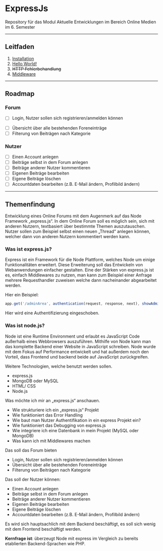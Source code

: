 # ExpressJs
 Repository für das Modul Aktuelle Entwicklungen im Bereich Online Medien im 6. Semester


---
## Leitfaden 

1. [Installation](01_Installation.md)
2. [Hello World!](02_helloWorld.md)
3. ~~HTTP Fehlerbehandlung~~
3. [Middleware](04_middleware.md)

---
## Roadmap
### Forum
- [ ] Login, Nutzer sollen sich registrieren/anmelden können
*[ ] Übersicht über alle bestehenden Foreneinträge
*[ ] Filterung von Beiträgen nach Kategorie
### Nutzer
*[ ] Einen Account anlegen
*[ ] Beiträge selbst in dem Forum anlegen
*[ ] Beiträge anderer Nutzer kommentieren
*[ ] Eigenen Beiträge bearbeiten
*[ ] Eigene Beiträge löschen
*[ ] Accountdaten bearbeiten (z.B. E-Mail ändern, Profilbild ändern)

---

## Themenfindung


Entwicklung eines Online Forums mit dem Augenmerk auf das Node Framework „express.js“.
In dem Online Forum soll es möglich sein, sich mit anderen Nutzern, textbasiert über bestimmte Themen auszutauschen. Nutzer sollen zum Beispiel selbst einen neuen „Thread“ anlegen können, welcher dann von anderen Nutzern kommentiert werden kann.

### Was ist express.js?

Express ist ein Framework für die Node Plattform, welches Node um einige Funktionalitäten erweitert. Diese Erweiterung soll das Entwickeln von Webanwendungen einfacher gestalten.
Eine der Stärken von express.js ist es, einfach Middlewares zu nutzen, man kann zum Beispiel einer Anfrage mehrere Requesthandler zuweisen welche dann nacheinander abgearbeitet werden.

Hier ein Beispiel:
```javascript
app.get('/adminArea', authentication(request, response, next), showAdminArea(request, response))
```
Hier wird eine Authentifizierung eingeschoben.

### Was ist node.js?

Node ist eine Runtime Environment und erlaubt es JavaScript Code außerhalb eines Webbrowsers auszuführen. Mithilfe von Node kann man das komplette Backend einer Website in JavaScript schreiben. Node wurde mit dem Fokus auf Performance entwickelt und hat außerdem noch den Vorteil, dass Frontend und backend beide auf JavaScript zurückgreifen.

Weitere Technologien, welche benutzt werden sollen.

- express.js
- MongoDB oder MySQL
- HTML/ CSS
- Node.js

Was möchte ich mir an „express.js“ anschauen.

- Wie strukturiere ich ein „express.js“ Projekt
- Wie funktioniert das Error Handling
- Wie baut man Nutzer Authentifikation in ein express Projekt ein?
- Wie funktioniert das Debugging von express.js
- Wie integriere ich eine Datenbank in mein Projekt (MySQL oder MongoDB)
- Was kann ich mit Middlewares machen

Das soll das Forum bieten

- Login, Nutzer sollen sich registrieren/anmelden können
- Übersicht über alle bestehenden Foreneinträge
- Filterung von Beiträgen nach Kategorie

Das soll der Nutzer können:

- Einen Account anlegen
- Beiträge selbst in dem Forum anlegen
- Beiträge anderer Nutzer kommentieren
- Eigenen Beiträge bearbeiten
- Eigene Beiträge löschen
- Accountdaten bearbeiten (z.B. E-Mail ändern, Profilbild ändern)

Es wird sich hauptsachlich mit dem Backend beschäftigt, es soll sich wenig mit dem Frontend beschäftigt werden.

**Kernfrage ist**:
überzeugt Node mit express im Vergleich zu bereits etablierten Backend-Sprachen wie PHP.
